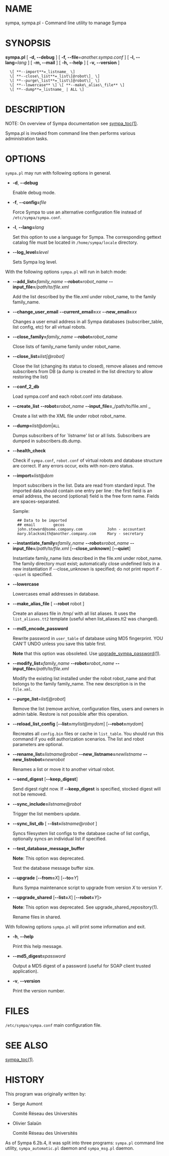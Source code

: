 # NAME

sympa, sympa.pl - Command line utility to manage Sympa

# SYNOPSIS

**sympa.pl** \[ **-d, --debug** \] \[ **-f, --file**=_another.sympa.conf_ \]
      \[ **-l, --lang**=_lang_ \] \[ **-m, --mail** \]
      \[ **-h, --help** \] \[ **-v, --version** \]
      
      \[ **--import**=_listname_ \]
      \[ **--close\_list**=_list\[@robot\]_ \]
      \[ **--purge\_list**=_list\[@robot\]_ \]
      \[ **--lowercase** \] \[ **--make\_alias\_file** \]
      \[ **--dump**=_listname_ | ALL \]

# DESCRIPTION

NOTE:
On overview of Sympa documentation see [sympa\_toc(1)](./sympa_toc.1.md).

Sympa.pl is invoked from command line then performs various administration
tasks.

# OPTIONS

`sympa.pl` may run with following options in general.

- **-d**, **--debug**

    Enable debug mode.

- **-f**, **--config=**_file_

    Force Sympa to use an alternative configuration file instead
    of `/etc/sympa/sympa.conf`.

- **-l**, **--lang=**_lang_

    Set this option to use a language for Sympa. The corresponding
    gettext catalog file must be located in `/home/sympa/locale`
    directory.

- **--log\_level=**_level_

    Sets Sympa log level.

With the following options `sympa.pl` will run in batch mode:

- **--add\_list=**_family\_name_ **--robot=**_robot\_name_
    **--input\_file=**_/path/to/file.xml_

    Add the list described by the file.xml under robot\_name, to the family
    family\_name.

- **--change\_user\_email** **--current\_email=**_xx_ **--new\_email=**_xx_

    Changes a user email address in all Sympa  databases (subscriber\_table,
    list config, etc) for all virtual robots.

- **--close\_family=**_family\_name_ **--robot=**_robot\_name_

    Close lists of family\_name family under robot\_name.      

- **--close\_list=**_list\[@robot\]_

    Close the list (changing its status to closed), remove aliases and remove
    subscribers from DB (a dump is created in the list directory to allow
    restoring the list)

- **--conf\_2\_db**

    Load sympa.conf and each robot.conf into database.

- **--create\_list** **--robot=**_robot\_name_
    **--input\_file=**_/path/to/file.xml _

    Create a list with the XML file under robot robot\_name.

- **--dump=**_list_@_dom_|`ALL`

    Dumps subscribers of for \`listname' list or all lists. Subscribers are 
    dumped in subscribers.db.dump.

- **--health\_check**

    Check if `sympa.conf`, `robot.conf` of virtual robots and database structure
    are correct.  If any errors occur, exits with non-zero status.

- **--import=**_list_@_dom_

    Import subscribers in the list. Data are read from standard input.
    The imported data should contain one entry per line : the first field
    is an email address, the second (optional) field is the free form name.
    Fields are spaces-separated.

    Sample:

        ## Data to be imported
        ## email        gecos
        john.steward@some.company.com           John - accountant
        mary.blacksmith@another.company.com     Mary - secretary

- **--instantiate\_family=**_family\_name_ **--robot=**_robot\_name_
    **--input\_file=**_/path/to/file.xml_ \[**--close\_unknown**\] \[**--quiet**\]

    Instantiate family\_name lists described in the file.xml under robot\_name.
    The family directory must exist; automatically close undefined lists in a
    new instantiation if --close\_unknown is specified; do not print report if
    `--quiet` is specified.

- **--lowercase**

    Lowercases email addresses in database.

- **--make\_alias\_file** \[ **--robot** robot \]

    Create an aliases file in /tmp/ with all list aliases. It uses the
    `list_aliases.tt2` template  (useful when list\_aliases.tt2 was changed).

- **--md5\_encode\_password**

    Rewrite password in `user_table` of database using MD5 fingerprint.
    YOU CAN'T UNDO unless you save this table first.

    **Note** that this option was obsoleted.
    Use [upgrade\_sympa\_password(1)](./upgrade_sympa_password.1.md).

- **--modify\_list=**_family\_name_ **--robot=**_robot\_name_
    **--input\_file=**_/path/to/file.xml_

    Modify the existing list installed under the robot robot\_name and that
    belongs to the family family\_name. The new description is in the `file.xml`.

- **--purge\_list**=_list_\[@_robot_\]

    Remove the list (remove archive, configuration files, users and owners in admin table. Restore is not possible after this operation.

- **--reload\_list\_config**
    \[**--list=**_mylist_@_mydom_\] \[**--robot=**_mydom_\]

    Recreates all `config.bin` files or cache in `list_table`.
    You should run this command if you edit authorization scenarios.
    The list and robot parameters are optional.

- **--rename\_list=**_listname_@_robot_
    **--new\_listname=**_newlistname_ **--new\_listrobot=**_newrobot_

    Renames a list or move it to another virtual robot.

- **--send\_digest** \[**--keep\_digest**\]

    Send digest right now.
    If **--keep\_digest** is specified, stocked digest will not be removed.

- **--sync\_include=**_listname_@_robot_

    Trigger the list members update.

- **--sync\_list\_db** \[ **--list=**_listname_@_robot_ \]

    Syncs filesystem list configs to the database cache of list configs,
    optionally syncs an individual list if specified.

- **--test\_database\_message\_buffer**

    **Note**:
    This option was deprecated.

    Test the database message buffer size.

- **--upgrade** \[**--from=**_X_\] \[**--to=**_Y_\]

    Runs Sympa maintenance script to upgrade from version _X_ to version _Y_.

- **--upgrade\_shared** \[**--list=**_X_\] \[**--robot=**_Y_\]>

    **Note**:
    This option was deprecated.
    See upgrade\_shared\_repository(1).

    Rename files in shared.

With following options `sympa.pl` will print some information and exit.

- **-h**, **--help**

    Print this help message.

- **--md5\_digest=**_password_

    Output a MD5 digest of a password (useful for SOAP client trusted
    application).

- **-v**, **--version**

    Print the version number.

# FILES

`/etc/sympa/sympa.conf` main configuration file.

# SEE ALSO

[sympa\_toc(1)](./sympa_toc.1.md).

# HISTORY

This program was originally written by:

- Serge Aumont

    Comité Réseau des Universités

- Olivier Salaün

    Comité Réseau des Universités

As of Sympa 6.2b.4, it was split into three programs:
`sympa.pl` command line utility, `sympa_automatic.pl` daemon and
`sympa_msg.pl` daemon.
